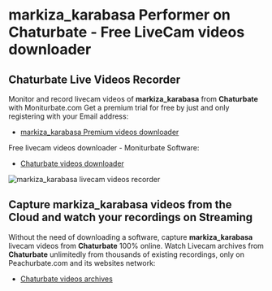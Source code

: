 # markiza_karabasa Performer on Chaturbate - Free LiveCam videos downloader

## Chaturbate Live Videos Recorder

Monitor and record livecam videos of **markiza_karabasa** from **Chaturbate** with Moniturbate.com
Get a premium trial for free by just and only registering with your Email address:
* [markiza_karabasa Premium videos downloader](https://moniturbate.com/request-demo-licence-key.html)

Free livecam videos downloader - Moniturbate Software:
* [Chaturbate videos downloader](https://moniturbate.com/moniturbate-download-software.html)

![markiza_karabasa livecam videos recorder](https://peachurnet.com/templates/moniturbate-software.png)


## Capture markiza_karabasa videos from the Cloud and watch your recordings on Streaming

Without the need of downloading a software, capture **markiza_karabasa** livecam videos from **Chaturbate** 100% online.
Watch Livecam archives from **Chaturbate** unlimitedly from thousands of existing recordings, only on Peachurbate.com and its websites network:
* [Chaturbate videos archives](https://peachurnet.com/)
